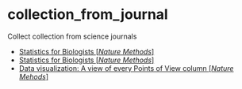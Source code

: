 # collection_from_journal
Collect collection from science journals

* [Statistics for Biologists [*Nature Methods*]](https://www.nature.com/collections/qghhqm/pointsofsignificance)
* [Statistics for Biologists [*Nature Methods*]](https://www.nature.com/collections/qghhqm)
* [Data visualization: A view of every Points of View column [*Nature Mehods*]](http://blogs.nature.com/methagora/2013/07/data-visualization-points-of-view.html)

